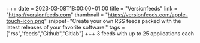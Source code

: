 +++
date = 2023-03-08T18:00:00+01:00
title = "Versionfeeds"
link = "https://versionfeeds.com"
thumbnail = "https://versionfeeds.com/apple-touch-icon.png"
snippet="Create your own RSS feeds packed with the latest releases of your favorite software."
tags = ["rss","feeds","Github","Gitlab"]
+++ 
3 feeds with up to 25 applications each
